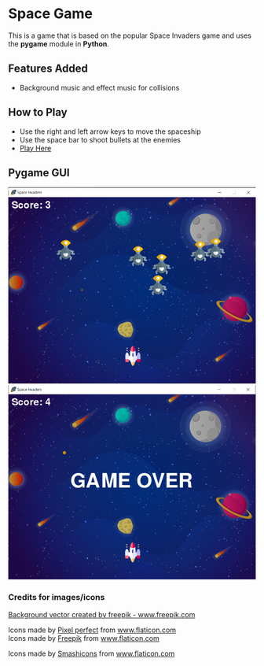 # Space Game
This is a game that is based on the popular Space Invaders game and uses the **pygame** module in **Python**.

## Features Added
* Background music and effect music for collisions

## How to Play
* Use the right and left arrow keys to move the spaceship
* Use the space bar to shoot bullets at the enemies
* <a href="https://repl.it/@snvellozzi/space-game" title="Play Here">Play Here</a>


## Pygame GUI
![Playing the game](images/spaceGUI.png)
![Game Over](images/spaceGameOver.png)

### Credits for images/icons
<a href="https://www.freepik.com/vectors/background">Background vector created by freepik - www.freepik.com</a>


<div>Icons made by <a href="https://www.flaticon.com/authors/pixel-perfect" title="Pixel perfect">Pixel perfect</a> from <a href="https://www.flaticon.com/" title="Flaticon">www.flaticon.com</a></div>


<div>Icons made by <a href="https://www.flaticon.com/authors/freepik" title="Freepik">Freepik</a> from <a href="https://www.flaticon.com/" title="Flaticon">www.flaticon.com</a></div>


Icons made by <a href="https://www.flaticon.com/authors/smashicons" title="Smashicons">Smashicons</a> from <a href="https://www.flaticon.com/" title="Flaticon"> www.flaticon.com</a>

